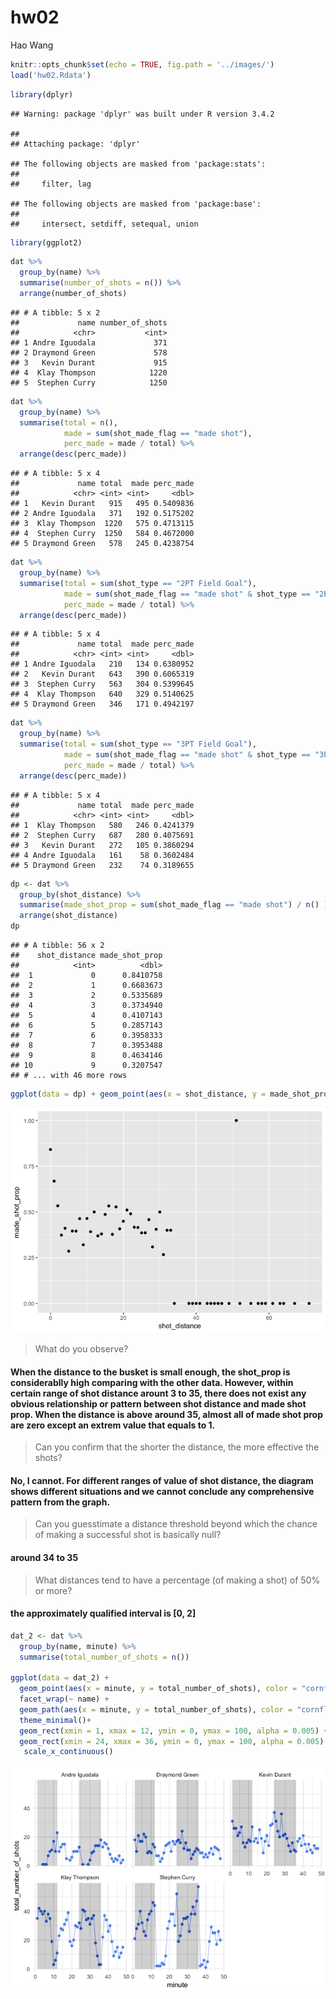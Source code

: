 hw02
================
Hao Wang

``` r
knitr::opts_chunk$set(echo = TRUE, fig.path = '../images/')
load('hw02.Rdata')
```

``` r
library(dplyr)
```

    ## Warning: package 'dplyr' was built under R version 3.4.2

    ## 
    ## Attaching package: 'dplyr'

    ## The following objects are masked from 'package:stats':
    ## 
    ##     filter, lag

    ## The following objects are masked from 'package:base':
    ## 
    ##     intersect, setdiff, setequal, union

``` r
library(ggplot2)
```

``` r
dat %>% 
  group_by(name) %>%
  summarise(number_of_shots = n()) %>%
  arrange(number_of_shots)
```

    ## # A tibble: 5 x 2
    ##             name number_of_shots
    ##            <chr>           <int>
    ## 1 Andre Iguodala             371
    ## 2 Draymond Green             578
    ## 3   Kevin Durant             915
    ## 4  Klay Thompson            1220
    ## 5  Stephen Curry            1250

``` r
dat %>% 
  group_by(name) %>%
  summarise(total = n(),
            made = sum(shot_made_flag == "made shot"),
            perc_made = made / total) %>%
  arrange(desc(perc_made))
```

    ## # A tibble: 5 x 4
    ##             name total  made perc_made
    ##            <chr> <int> <int>     <dbl>
    ## 1   Kevin Durant   915   495 0.5409836
    ## 2 Andre Iguodala   371   192 0.5175202
    ## 3  Klay Thompson  1220   575 0.4713115
    ## 4  Stephen Curry  1250   584 0.4672000
    ## 5 Draymond Green   578   245 0.4238754

``` r
dat %>% 
  group_by(name) %>%
  summarise(total = sum(shot_type == "2PT Field Goal"),
            made = sum(shot_made_flag == "made shot" & shot_type == "2PT Field Goal"),
            perc_made = made / total) %>%
  arrange(desc(perc_made))
```

    ## # A tibble: 5 x 4
    ##             name total  made perc_made
    ##            <chr> <int> <int>     <dbl>
    ## 1 Andre Iguodala   210   134 0.6380952
    ## 2   Kevin Durant   643   390 0.6065319
    ## 3  Stephen Curry   563   304 0.5399645
    ## 4  Klay Thompson   640   329 0.5140625
    ## 5 Draymond Green   346   171 0.4942197

``` r
dat %>% 
  group_by(name) %>%
  summarise(total = sum(shot_type == "3PT Field Goal"),
            made = sum(shot_made_flag == "made shot" & shot_type == "3PT Field Goal"),
            perc_made = made / total) %>%
  arrange(desc(perc_made))
```

    ## # A tibble: 5 x 4
    ##             name total  made perc_made
    ##            <chr> <int> <int>     <dbl>
    ## 1  Klay Thompson   580   246 0.4241379
    ## 2  Stephen Curry   687   280 0.4075691
    ## 3   Kevin Durant   272   105 0.3860294
    ## 4 Andre Iguodala   161    58 0.3602484
    ## 5 Draymond Green   232    74 0.3189655

``` r
dp <- dat %>% 
  group_by(shot_distance) %>%
  summarise(made_shot_prop = sum(shot_made_flag == "made shot") / n() ) %>%
  arrange(shot_distance)
dp
```

    ## # A tibble: 56 x 2
    ##    shot_distance made_shot_prop
    ##            <int>          <dbl>
    ##  1             0      0.8410758
    ##  2             1      0.6683673
    ##  3             2      0.5335689
    ##  4             3      0.3734940
    ##  5             4      0.4107143
    ##  6             5      0.2857143
    ##  7             6      0.3958333
    ##  8             7      0.3953488
    ##  9             8      0.4634146
    ## 10             9      0.3207547
    ## # ... with 46 more rows

``` r
ggplot(data = dp) + geom_point(aes(x = shot_distance, y = made_shot_prop))
```

![](../images/unnamed-chunk-8-1.png)

> What do you observe?

#### When the distance to the busket is small enough, the shot\_prop is considerablly high comparing with the other data. However, within certain range of shot distance arount 3 to 35, there does not exist any obvious relationship or pattern between shot distance and made shot prop. When the distance is above around 35, almost all of made shot prop are zero except an extrem value that equals to 1.

> Can you confirm that the shorter the distance, the more effective the shots?

#### No, I cannot. For different ranges of value of shot distance, the diagram shows different situations and we cannot conclude any comprehensive pattern from the graph.

> Can you guesstimate a distance threshold beyond which the chance of making a successful shot is basically null?

#### around 34 to 35

> What distances tend to have a percentage (of making a shot) of 50% or more?

#### the approximately qualified interval is \[0, 2\]

``` r
dat_2 <- dat %>% 
  group_by(name, minute) %>%
  summarise(total_number_of_shots = n())

ggplot(data = dat_2) + 
  geom_point(aes(x = minute, y = total_number_of_shots), color = "cornflowerblue") +
  facet_wrap(~ name) +
  geom_path(aes(x = minute, y = total_number_of_shots), color = "cornflowerblue", alpha = 0.5) +
  theme_minimal()+
  geom_rect(xmin = 1, xmax = 12, ymin = 0, ymax = 100, alpha = 0.005) +
  geom_rect(xmin = 24, xmax = 36, ymin = 0, ymax = 100, alpha = 0.005) +
   scale_x_continuous()
```

![](../images/unnamed-chunk-9-1.png)
